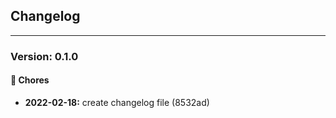 ## Changelog
___
### Version: 0.1.0

#### 🧮 Chores
* **2022-02-18:** create changelog file (8532ad)

